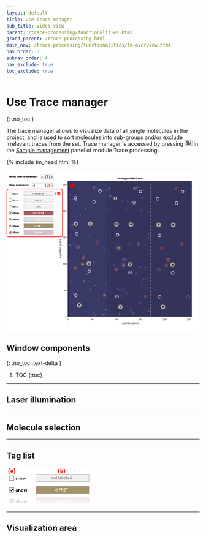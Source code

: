 ```yaml
---
layout: default
title: Use Trace manager
sub_title: Video view
parent: /trace-processing/functionalities.html
grand_parent: /trace-processing.html
main_nav: /trace-processing/functionalities/tm-overview.html
nav_order: 3
subnav_order: 4
nav_exclude: true
toc_exclude: true
---
```


# Use Trace manager
{: .no_toc }

The trace manager allows to visualize data of all single molecules in the project, and is used to sort molecules into sub-groups and/or exclude irrelevant traces from the set.
Trace manager is accessed by pressing 
![TM](../../assets/images/gui/TP-but-tm.png "TM") in the 
[Sample management](../panels/panel-sample-management.html#trace-manager) panel of module Trace processing.

{% include tm_head.html %}

<a href="../../assets/images/gui/TP-panel-sample-tm-videoview.png"><img src="../../assets/images/gui/TP-panel-sample-tm-videoview.png"/></a>

## Window components
{: .no_toc .text-delta }

1. TOC
{:toc}

---


## Laser illumination


---

## Molecule selection


---

## Tag list

<a href="../../assets/images/gui/TP-panel-sample-tm-videoview-taglist.png"><img src="../../assets/images/gui/TP-panel-sample-tm-videoview-taglist.png" style="max-width:216px"></a>


---

## Visualization area